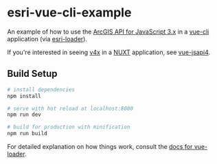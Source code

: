 # esri-vue-cli-example

An example of how to use the [ArcGIS API for JavaScript 3.x](https://developers.arcgis.com/javascript/3/) in a [vue-cli](https://github.com/vuejs/vue-cli) application (via [esri-loader](https://github.com/Esri/esri-loader)).

If you're interested in seeing [v4x](https://developers.arcgis.com/javascript/) in a [NUXT](https://nuxtjs.org/) application, see [vue-jsapi4](https://github.com/odoe/vue-jsapi4).

## Build Setup

``` bash
# install dependencies
npm install

# serve with hot reload at localhost:8080
npm run dev

# build for production with minification
npm run build
```

For detailed explanation on how things work, consult the [docs for vue-loader](http://vuejs.github.io/vue-loader).
